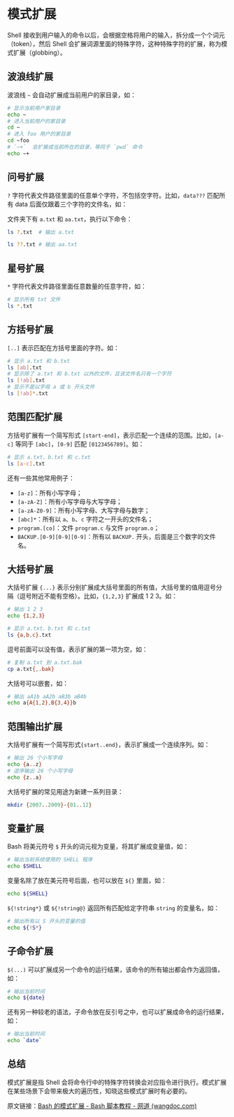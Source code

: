 # 模式扩展

Shell 接收到用户输入的命令以后，会根据空格将用户的输入，拆分成一个个词元（token），然后 Shell 会扩展词源里面的特殊字符，这种特殊字符的扩展，称为模式扩展（globbing）。

## 波浪线扩展

波浪线 `~` 会自动扩展成当前用户的家目录，如：

```bash
# 显示当前用户家目录
echo ~
# 进入当前用户的家目录
cd ~
# 进入 foo 用户的家目录
cd ~foo
# `~+`  会扩展成当前所在的目录，等同于 `pwd` 命令
echo ~+
```

## 问号扩展

`?` 字符代表文件路径里面的任意单个字符，不包括空字符。比如，`data???`  匹配所有 data 后面仅跟着三个字符的文件名，如：

文件夹下有 `a.txt` 和 `aa.txt`，执行以下命令：

```bash
ls ?.txt  # 输出 a.txt

ls ??.txt # 输出 aa.txt
```

## 星号扩展

`*` 字符代表文件路径里面任意数量的任意字符，如：

```bash
# 显示所有 txt 文件
ls *.txt
```

## 方括号扩展

`[..]` 表示匹配在方括号里面的字符。如：

```bash
# 显示 a.txt 和 b.txt
ls [ab].txt
# 显示除了 a.txt 和 b.txt 以外的文件，且该文件名只有一个字符
ls [!ab].txt
# 显示不是以字母 a 或 b 开头文件
ls [!ab]*.txt
```

## 范围匹配扩展

方括号扩展有一个简写形式 `[start-end]`，表示匹配一个连续的范围。比如，`[a-c]` 等同于 `[abc]`，`[0-9]` 匹配 `[0123456789]`。如：

```bash
# 显示 a.txt、b.txt 和 c.txt
ls [a-c].txt
```

还有一些其他常用例子：

- `[a-z]`：所有小写字母；
- `[a-zA-Z]`：所有小写字母与大写字母；
- `[a-zA-Z0-9]`：所有小写字母、大写字母与数字；
- `[abc]*`：所有以 `a`、`b`、`c` 字符之一开头的文件名；
- `program.[co]`：文件 `program.c` 与文件 `program.o`；
- `BACKUP.[0-9][0-9][0-9]`：所有以 `BACKUP.` 开头，后面是三个数字的文件名。

## 大括号扩展

大括号扩展 `{...}` 表示分别扩展成大括号里面的所有值，大括号里的值用逗号分隔（逗号附近不能有空格）。比如，`{1,2,3}` 扩展成 1 2 3。如：

```bash
# 输出 1 2 3
echo {1,2,3}

# 显示 a.txt、b.txt 和 c.txt
ls {a,b,c}.txt
```

逗号前面可以没有值，表示扩展的第一项为空，如：

```bash
# 复制 a.txt 到 a.txt.bak
cp a.txt{,.bak}
```

大括号可以嵌套，如：

```bash
# 输出 aA1b aA2b aB3b aB4b
echo a{A{1,2},B{3,4}}b
```

## 范围输出扩展

大括号扩展有一个简写形式`{start..end}`，表示扩展成一个连续序列。如：

```bash
# 输出 26 个小写字母
echo {a..z}
# 逆序输出 26 个小写字母
echo {z..a}
```

大括号扩展的常见用途为新建一系列目录：

```bash
mkdir {2007..2009}-{01..12}
```

## 变量扩展

Bash 将美元符号 `$` 开头的词元视为变量，将其扩展成变量值，如：

```bash
# 输出当前系统使用的 SHELL 程序
echo $SHELL
```

变量名除了放在美元符号后面，也可以放在 `${}` 里面，如：

```bash
echo ${SHELL}
```

`${!string*}` 或 `${!string@}` 返回所有匹配给定字符串 `string` 的变量名，如：

```bash
# 输出所有以 S 开头的变量的值
echo ${!S*}
```

## 子命令扩展

`$(...)` 可以扩展成另一个命令的运行结果，该命令的所有输出都会作为返回值，如：

```bash
# 输出当前时间
echo ${date}
```

还有另一种较老的语法，子命令放在反引号之中，也可以扩展成命令的运行结果，如：

```bash
# 输出当前时间
echo `date`
```

## 总结

模式扩展是指 Shell 会将命令行中的特殊字符转换会对应指令进行执行。模式扩展在某些场景下会带来极大的遍历性，知晓这些模式扩展时有必要的。

原文链接：[Bash 的模式扩展 - Bash 脚本教程 - 网道 (wangdoc.com)](https://wangdoc.com/bash/expansion.html)